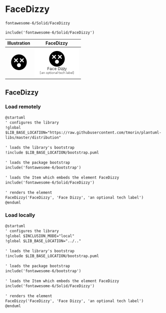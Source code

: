 # FaceDizzy


```text
fontawesome-6/Solid/FaceDizzy
```

```text
include('fontawesome-6/Solid/FaceDizzy')
```



| Illustration | FaceDizzy |
| :---: | :---: |
| ![illustration for Illustration](../../fontawesome-6/Solid/FaceDizzy.png) | ![illustration for FaceDizzy](../../fontawesome-6/Solid/FaceDizzy.Local.png) |




## FaceDizzy

### Load remotely
```plantuml
@startuml
' configures the library
!global $LIB_BASE_LOCATION="https://raw.githubusercontent.com/tmorin/plantuml-libs/master/distribution"

' loads the library's bootstrap
!include $LIB_BASE_LOCATION/bootstrap.puml

' loads the package bootstrap
include('fontawesome-6/bootstrap')

' loads the Item which embeds the element FaceDizzy
include('fontawesome-6/Solid/FaceDizzy')

' renders the element
FaceDizzy('FaceDizzy', 'Face Dizzy', 'an optional tech label')
@enduml
```

### Load locally
```plantuml
@startuml
' configures the library
!global $INCLUSION_MODE="local"
!global $LIB_BASE_LOCATION="../.."

' loads the library's bootstrap
!include $LIB_BASE_LOCATION/bootstrap.puml

' loads the package bootstrap
include('fontawesome-6/bootstrap')

' loads the Item which embeds the element FaceDizzy
include('fontawesome-6/Solid/FaceDizzy')

' renders the element
FaceDizzy('FaceDizzy', 'Face Dizzy', 'an optional tech label')
@enduml
```

